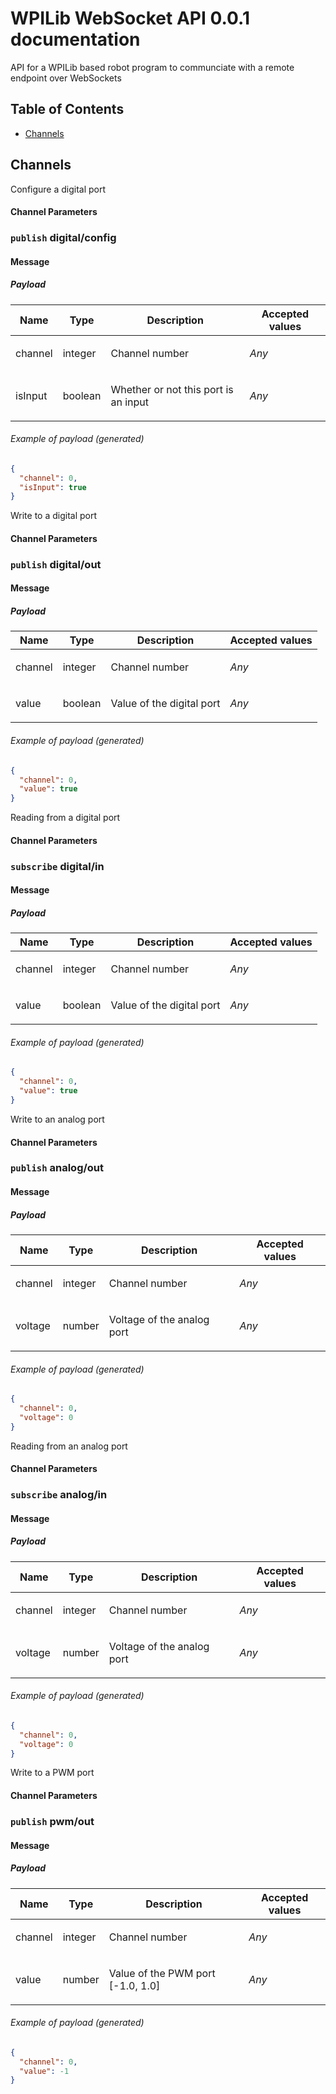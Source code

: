 # WPILib WebSocket API 0.0.1 documentation

API for a WPILib based robot program to communciate with a remote endpoint over WebSockets

## Table of Contents

* [Channels](#channels)




## Channels



<a name="channel-digital/config"></a>

Configure a digital port

#### Channel Parameters




###  `publish` digital/config



#### Message




##### Payload


<table>
  <thead>
    <tr>
      <th>Name</th>
      <th>Type</th>
      <th>Description</th>
      <th>Accepted values</th>
    </tr>
  </thead>
  <tbody>
<tr>
  <td>channel </td>
  <td>integer</td>
  <td><p>Channel number</p>
</td>
  <td><em>Any</em></td>
</tr>
<tr>
  <td>isInput </td>
  <td>boolean</td>
  <td><p>Whether or not this port is an input</p>
</td>
  <td><em>Any</em></td>
</tr></tbody>
</table>


###### Example of payload _(generated)_

```json
{
  "channel": 0,
  "isInput": true
}
```





<a name="channel-digital/out"></a>

Write to a digital port

#### Channel Parameters




###  `publish` digital/out



#### Message




##### Payload


<table>
  <thead>
    <tr>
      <th>Name</th>
      <th>Type</th>
      <th>Description</th>
      <th>Accepted values</th>
    </tr>
  </thead>
  <tbody>
<tr>
  <td>channel </td>
  <td>integer</td>
  <td><p>Channel number</p>
</td>
  <td><em>Any</em></td>
</tr>
<tr>
  <td>value </td>
  <td>boolean</td>
  <td><p>Value of the digital port</p>
</td>
  <td><em>Any</em></td>
</tr></tbody>
</table>


###### Example of payload _(generated)_

```json
{
  "channel": 0,
  "value": true
}
```





<a name="channel-digital/in"></a>

Reading from a digital port

#### Channel Parameters




###  `subscribe` digital/in



#### Message




##### Payload


<table>
  <thead>
    <tr>
      <th>Name</th>
      <th>Type</th>
      <th>Description</th>
      <th>Accepted values</th>
    </tr>
  </thead>
  <tbody>
<tr>
  <td>channel </td>
  <td>integer</td>
  <td><p>Channel number</p>
</td>
  <td><em>Any</em></td>
</tr>
<tr>
  <td>value </td>
  <td>boolean</td>
  <td><p>Value of the digital port</p>
</td>
  <td><em>Any</em></td>
</tr></tbody>
</table>


###### Example of payload _(generated)_

```json
{
  "channel": 0,
  "value": true
}
```





<a name="channel-analog/out"></a>

Write to an analog port

#### Channel Parameters




###  `publish` analog/out



#### Message




##### Payload


<table>
  <thead>
    <tr>
      <th>Name</th>
      <th>Type</th>
      <th>Description</th>
      <th>Accepted values</th>
    </tr>
  </thead>
  <tbody>
<tr>
  <td>channel </td>
  <td>integer</td>
  <td><p>Channel number</p>
</td>
  <td><em>Any</em></td>
</tr>
<tr>
  <td>voltage </td>
  <td>number</td>
  <td><p>Voltage of the analog port</p>
</td>
  <td><em>Any</em></td>
</tr></tbody>
</table>


###### Example of payload _(generated)_

```json
{
  "channel": 0,
  "voltage": 0
}
```





<a name="channel-analog/in"></a>

Reading from an analog port

#### Channel Parameters




###  `subscribe` analog/in



#### Message




##### Payload


<table>
  <thead>
    <tr>
      <th>Name</th>
      <th>Type</th>
      <th>Description</th>
      <th>Accepted values</th>
    </tr>
  </thead>
  <tbody>
<tr>
  <td>channel </td>
  <td>integer</td>
  <td><p>Channel number</p>
</td>
  <td><em>Any</em></td>
</tr>
<tr>
  <td>voltage </td>
  <td>number</td>
  <td><p>Voltage of the analog port</p>
</td>
  <td><em>Any</em></td>
</tr></tbody>
</table>


###### Example of payload _(generated)_

```json
{
  "channel": 0,
  "voltage": 0
}
```





<a name="channel-pwm/out"></a>

Write to a PWM port

#### Channel Parameters




###  `publish` pwm/out



#### Message




##### Payload


<table>
  <thead>
    <tr>
      <th>Name</th>
      <th>Type</th>
      <th>Description</th>
      <th>Accepted values</th>
    </tr>
  </thead>
  <tbody>
<tr>
  <td>channel </td>
  <td>integer</td>
  <td><p>Channel number</p>
</td>
  <td><em>Any</em></td>
</tr>
<tr>
  <td>value </td>
  <td>number</td>
  <td><p>Value of the PWM port [-1.0, 1.0]</p>
</td>
  <td><em>Any</em></td>
</tr></tbody>
</table>


###### Example of payload _(generated)_

```json
{
  "channel": 0,
  "value": -1
}
```





